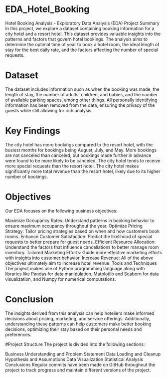 # EDA_Hotel_Booking
Hotel Booking Analysis - Exploratory Data Analysis (EDA)
Project Summary
In this project, we explore a dataset containing booking information for a city hotel and a resort hotel. This dataset provides valuable insights into the patterns and factors that govern hotel bookings. The analysis aims to determine the optimal time of year to book a hotel room, the ideal length of stay for the best daily rate, and the factors affecting the number of special requests.

# Dataset
The dataset includes information such as when the booking was made, the length of stay, the number of adults, children, and babies, and the number of available parking spaces, among other things. All personally identifying information has been removed from the data, ensuring the privacy of the guests while still allowing for rich analysis.

# Key Findings
The city hotel has more bookings compared to the resort hotel, with the busiest months for bookings being August, July, and May.
More bookings are not canceled than canceled, but bookings made further in advance were found to be more likely to be canceled.
The city hotel tends to receive more special requests than the resort hotel.
The city hotel makes significantly more total revenue than the resort hotel, likely due to its higher number of bookings.

# Objectives
Our EDA focuses on the following business objectives:

Maximize Occupancy Rates: Understand patterns in booking behavior to ensure maximum occupancy throughout the year.
Optimize Pricing Strategy: Tailor pricing strategies based on when and how customers book rooms.
Enhance Customer Satisfaction: Predict the likelihood of special requests to better prepare for guest needs.
Efficient Resource Allocation: Understand the factors that influence cancellations to better manage room inventory.
Tailored Marketing Efforts: Guide more effective marketing efforts with insights into customer behavior.
Increase Revenue: All of the above objectives ultimately aim to increase hotel revenue.
Tools and Techniques
The project makes use of Python programming language along with libraries like Pandas for data manipulation, Matplotlib and Seaborn for data visualization, and Numpy for numerical computations.

# Conclusion
The insights derived from this analysis can help hoteliers make informed decisions about pricing, marketing, and service offerings. Additionally, understanding these patterns can help customers make better booking decisions, optimizing their stay based on their personal needs and preferences.

#Project Structure
The project is divided into the following sections:

Business Understanding and Problem Statement
Data Loading and Cleanup
Hypothesis and Assumptions
Data Visualization
Statistical Analysis
Conclusions
Regular commits have been made on GitHub throughout the project to track progress and maintain different versions of the project.
